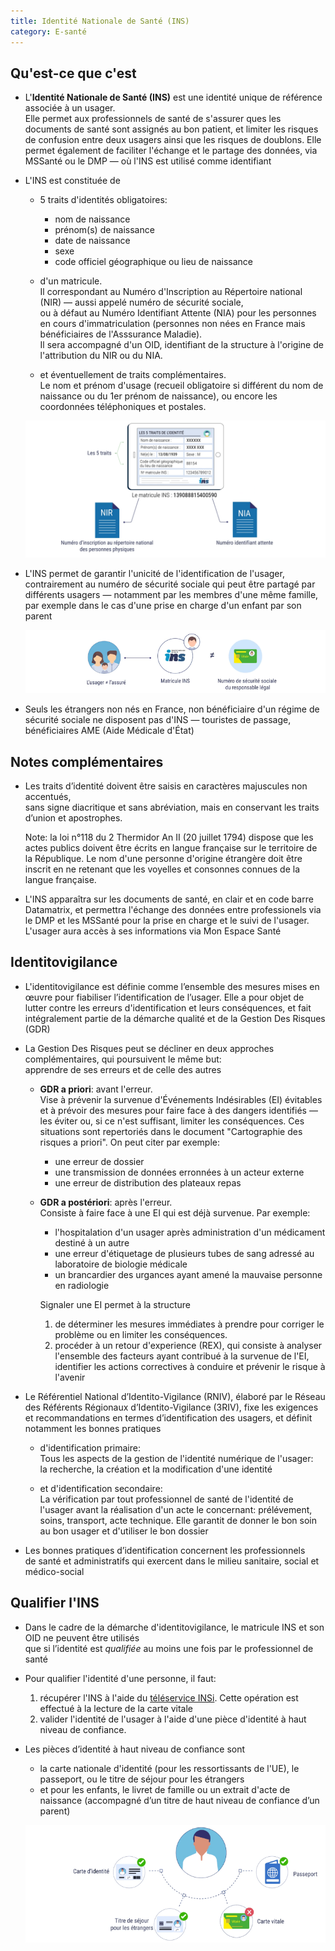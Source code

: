 ```yaml
---
title: Identité Nationale de Santé (INS)
category: E-santé
---
```


## Qu'est-ce que c'est

* L'**Identité Nationale de Santé (INS)** est une identité unique de référence associée à un usager.  
  Elle permet aux professionnels de santé de s'assurer ques les documents de santé sont assignés au bon patient, et limiter les risques de confusion entre deux usagers ainsi que les risques de doublons. Elle permet également de faciliter l'échange et le partage des données, via MSSanté ou le DMP — où l'INS est utilisé comme identifiant

* L'INS est constituée de

  * 5 traits d'identités obligatoires:
    - nom de naissance
    - prénom(s) de naissance
    - date de naissance
    - sexe
    - code officiel géographique ou lieu de naissance

  * d'un matricule.  
    Il correspondant au Numéro d'Inscription au Répertoire national (NIR) — aussi appelé numéro de sécurité sociale,  
    ou à défaut au Numéro Identifiant Attente (NIA) pour les personnes en cours d'immatriculation (personnes non nées en France mais bénéficiaires de l'Asssurance Maladie).  
    Il sera accompagné d'un OID, identifiant de la structure à l'origine de l'attribution du NIR ou du NIA.

  * et éventuellement de traits complémentaires.  
    Le nom et prénom d'usage (recueil obligatoire si différent du nom de naissance ou du 1er prénom de naissance), ou encore les coordonnées téléphoniques et postales.

  ![](images/ins_matricule.png)

* L'INS permet de garantir l'unicité de l'identification de l'usager, contrairement au numéro de sécurité sociale qui peut être partagé par différents usagers — notamment par les membres d'une même famille, par exemple dans le cas d'une prise en charge d'un enfant par son parent

  ![](images/ins_num_secu.min.png)

* Seuls les étrangers non nés en France, non bénéficiaire d'un régime de sécurité sociale ne disposent pas d'INS — touristes de passage, bénéficiaires AME (Aide Médicale d'État)

## Notes complémentaires

* Les traits d’identité doivent être saisis en caractères majuscules non accentués,  
  sans signe diacritique et sans abréviation, mais en conservant les traits d’union et apostrophes.

  Note: la loi n°118 du 2 Thermidor An II (20 juillet 1794) dispose que les actes publics doivent être écrits en langue française sur le territoire de la République. Le nom d'une personne d'origine étrangère doit être inscrit en ne retenant que les voyelles et consonnes connues de la langue française.

* L'INS apparaîtra sur les documents de santé, en clair et en code barre Datamatrix, et permettra l'échange des données entre professionels via le DMP et les MSSanté pour la prise en charge et le suivi de l'usager. L'usager aura accès à ses informations via Mon Espace Santé

## Identitovigilance

* L'identitovigilance est définie comme l’ensemble des mesures mises en œuvre pour fiabiliser l’identification de l’usager. Elle a pour objet de lutter contre les erreurs d'identification et leurs conséquences, et fait intégralement partie de la démarche qualité et de la Gestion Des Risques (GDR)

* La Gestion Des Risques peut se décliner en deux approches complémentaires, qui poursuivent le même but:  
  apprendre de ses erreurs et de celle des autres

  - **GDR a priori**: avant l'erreur.  
    Vise à prévenir la survenue d'Événements Indésirables (EI) évitables et à prévoir des mesures pour faire face à des dangers identifiés — les éviter ou, si ce n'est suffisant, limiter les conséquences. Ces situations sont repertoriés dans le document "Cartographie des risques a priori". On peut citer par exemple:  
    - une erreur de dossier
    - une transmission de données erronnées à un acteur externe
    - une erreur de distribution des plateaux repas

  - **GDR a postériori**: après l'erreur.  
    Consiste à faire face à une EI qui est déjà survenue. Par exemple:  
    - l'hospitalation d'un usager après administration d'un médicament destiné à un autre
    - une erreur d'étiquetage de plusieurs tubes de sang adressé au laboratoire de biologie médicale
    - un brancardier des urgances ayant amené la mauvaise personne en radiologie

    Signaler une EI permet à la structure  
    1) de déterminer les mesures immédiates à prendre pour corriger le problème ou en limiter les conséquences.  
    2) procéder à un retour d'experience (REX), qui consiste à analyser l'ensemble des facteurs ayant contribué à la survenue de l'EI, identifier les actions correctives à conduire et prévenir le risque à l'avenir

* Le Référentiel National d’Identito-Vigilance (RNIV), élaboré par le Réseau des Référents Régionaux d’Identito-Vigilance (3RIV), fixe les exigences et recommandations en termes d’identification des usagers, et définit notamment les bonnes pratiques

  - d'identification primaire:  
    Tous les aspects de la gestion de l'identité numérique de l'usager:  
    la recherche, la création et la modification d'une identité

  - et d'identification secondaire:  
    La vérification par tout professionnel de santé de l'identité de l'usager avant la réalisation d'un acte le concernant: prélévement, soins, transport, acte technique. Elle garantit de donner le bon soin au bon usager et d'utiliser le bon dossier

* Les bonnes pratiques d’identification concernent les professionnels  
  de santé et administratifs qui exercent dans le milieu sanitaire, social et médico-social

## Qualifier l'INS

* Dans le cadre de la démarche d'identitovigilance, le matricule INS et son OID ne peuvent être utilisés  
  que si l’identité est *qualifiée* au moins une fois par le professionnel de santé

* Pour qualifier l'identité d'une personne, il faut:  
  1. récupérer l'INS à l'aide du [téléservice INSi](https://www.sesam-vitale.fr/web/sesam-vitale/insi3). Cette opération est effectué à la lecture de la carte vitale  
  2. valider l'identité de l'usager à l'aide d'une pièce d'identité à haut niveau de confiance.

* Les pièces d’identité à haut niveau de confiance sont

  - la carte nationale d'identité (pour les ressortissants de l'UE), le passeport, ou le titre de séjour pour les étrangers
  - et pour les enfants, le livret de famille ou un extrait d'acte de naissance (accompagné d’un titre de haut niveau de confiance d’un parent)

  ![](images/ins_identite_confiance.min.png)
